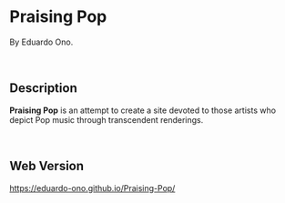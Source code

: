 # Praising Pop

By Eduardo Ono.

<br>

## Description

**Praising Pop** is an attempt to create a site devoted to those artists who depict Pop music through transcendent renderings.

<br>

## Web Version

https://eduardo-ono.github.io/Praising-Pop/

<br>
